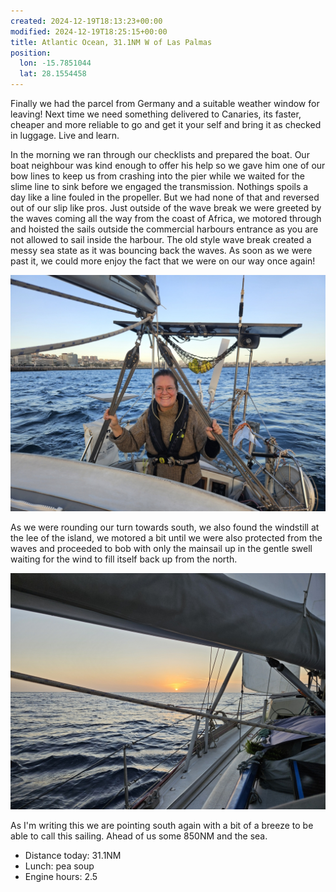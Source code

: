 ```yaml
---
created: 2024-12-19T18:13:23+00:00
modified: 2024-12-19T18:25:15+00:00
title: Atlantic Ocean, 31.1NM W of Las Palmas
position:
  lon: -15.7851044
  lat: 28.1554458
---
```


Finally we had the parcel from Germany and a suitable weather window for leaving! Next time we need something delivered to Canaries, its faster, cheaper and more reliable to go and get it your self and bring it as checked in luggage. Live and learn.

In the morning  we ran through our checklists and prepared the boat. Our boat neighbour was kind enough to offer his help so we gave him one of our bow lines to keep us from crashing into the pier while we waited for the slime line to sink before we engaged the transmission. Nothings spoils a day like a line fouled in the propeller. But we had none of that and reversed out of our slip like pros. Just outside of the wave break we were greeted by the waves coming all the way from the coast of Africa, we motored through and hoisted the sails outside the commercial harbours entrance as you are not allowed to sail inside the harbour. The old style wave break created a messy sea state as it was bouncing back the waves. As soon as we were past it, we could more enjoy the fact that we were on our way once again!

![Image](../2024/b9a0503aaae63be5e44168a4e054d915.jpg) 

As we were rounding our turn towards south, we also found the windstill at the lee of the island, we motored a bit until we were also protected from the waves and proceeded to bob with only the mainsail up in the gentle swell waiting for the wind to fill itself back up from the north. 

![Image](../2024/0216549c65fb2c28bbfdbf09a2d983b4.jpg) 

As I'm writing this we are pointing south again with a bit of a breeze to be able to call this sailing. Ahead of us some 850NM and the sea.

* Distance today: 31.1NM
* Lunch: pea soup
* Engine hours: 2.5
